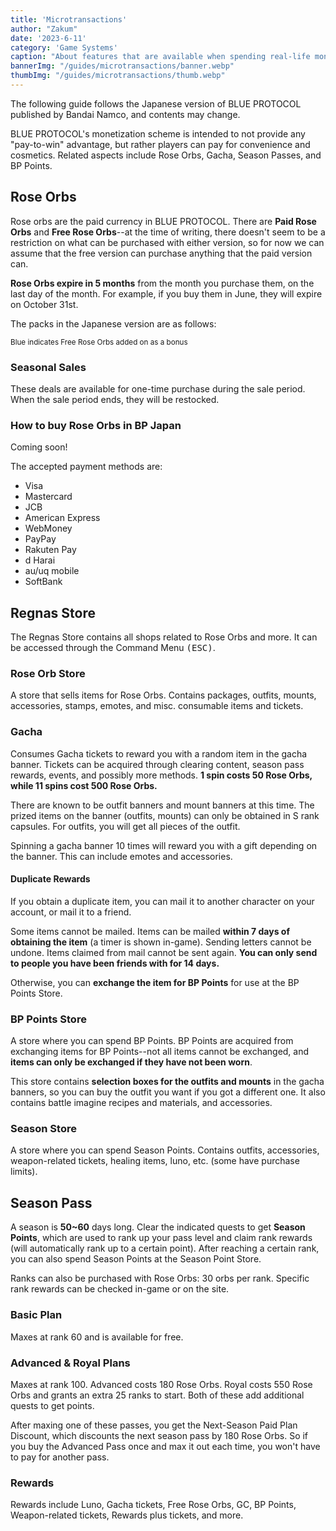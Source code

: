 ```yaml
---
title: 'Microtransactions'
author: "Zakum"
date: '2023-6-11'
category: 'Game Systems'
caption: "About features that are available when spending real-life money."
bannerImg: "/guides/microtransactions/banner.webp"
thumbImg: "/guides/microtransactions/thumb.webp"
---
```


<script>
    import StickyNote from "$lib/components/StickyNote.svelte";
    import RoseOrbPacks from "$lib/components/guides/RoseOrbPacks.svelte";
    import RoseOrbPacksOptions from "$lib/components/guides/RoseOrbPacksOptions.svelte";
</script>

<StickyNote type="warning">
    The following guide follows the Japanese version of BLUE PROTOCOL published by Bandai Namco, and contents may change.
</StickyNote>

BLUE PROTOCOL's monetization scheme is intended to not provide any "pay-to-win" advantage, but rather players can pay for convenience and cosmetics. Related aspects include Rose Orbs, Gacha, Season Passes, and BP Points.

## Rose Orbs
Rose orbs are the paid currency in BLUE PROTOCOL. There are **Paid Rose Orbs** and **Free Rose Orbs**--at the time of writing, there doesn't seem to be a restriction on what can be purchased with either version, so for now we can assume that the free version can purchase anything that the paid version can.

**Rose Orbs expire in 5 months** from the month you purchase them, on the last day of the month. For example, if you buy them in June, they will expire on October 31st.

<!-- <StickyNote type="note">
    There are payment limits based on age.<br />
    Ages 0~15: limit 5,000<br />
    Ages 16~17: limit 20,000<br />
    Ages 18~999: limit 9,999,999
</StickyNote> -->

The packs in the Japanese version are as follows:

<RoseOrbPacksOptions />
<RoseOrbPacks />

<small>Blue indicates Free Rose Orbs added on as a bonus</small>

### Seasonal Sales
These deals are available for one-time purchase during the sale period. When the sale period ends, they will be restocked.

<RoseOrbPacks releaseSales />

### How to buy Rose Orbs in BP Japan
<StickyNote type="tip">
    Coming soon!
</StickyNote>

The accepted payment methods are:
- Visa
- Mastercard
- JCB
- American Express
- WebMoney
- PayPay
- Rakuten Pay
- d Harai
- au/uq mobile
- SoftBank

## Regnas Store
The Regnas Store contains all shops related to Rose Orbs and more. It can be accessed through the Command Menu <kbd>(ESC)</kbd>.

### Rose Orb Store
A store that sells items for Rose Orbs. Contains packages, outfits, mounts, accessories, stamps, emotes, and misc. consumable items and tickets.

### Gacha
Consumes Gacha tickets to reward you with a random item in the gacha banner. Tickets can be acquired through clearing content, season pass rewards, events, and possibly more methods. **1 spin costs 50 Rose Orbs, while 11 spins cost 500 Rose Orbs.**

There are known to be outfit banners and mount banners at this time. The prized items on the banner (outfits, mounts) can only be obtained in S rank capsules. For outfits, you will get all pieces of the outfit.

Spinning a gacha banner 10 times will reward you with a gift depending on the banner. This can include emotes and accessories.

#### Duplicate Rewards
If you obtain a duplicate item, you can mail it to another character on your account, or mail it to a friend.

Some items cannot be mailed. Items can be mailed **within 7 days of obtaining the item** (a timer is shown in-game). Sending letters cannot be undone. Items claimed from mail cannot be sent again. **You can only send to people you have been friends with for 14 days.**

Otherwise, you can **exchange the item for BP Points** for use at the BP Points Store.

### BP Points Store
A store where you can spend BP Points. BP Points are acquired from exchanging items for BP Points--not all items cannot be exchanged, and **items can only be exchanged if they have not been worn**.

This store contains **selection boxes for the outfits and mounts** in the gacha banners, so you can buy the outfit you want if you got a different one. It also contains battle imagine recipes and materials, and accessories.

### Season Store
A store where you can spend Season Points. Contains outfits, accessories, weapon-related tickets, healing items, luno, etc. (some have purchase limits). 

## Season Pass
A season is **50~60** days long. Clear the indicated quests to get **Season Points**, which are used to rank up your pass level and claim rank rewards (will automatically rank up to a certain point). After reaching a certain rank, you can also spend Season Points at the Season Point Store. 

Ranks can also be purchased with Rose Orbs: 30 orbs per rank. Specific rank rewards can be checked in-game or on the site. 

### Basic Plan
Maxes at rank 60 and is available for free.

### Advanced & Royal Plans
Maxes at rank 100. Advanced costs 180 Rose Orbs. Royal costs 550 Rose Orbs and grants an extra 25 ranks to start. Both of these add additional quests to get points.

After maxing one of these passes, you get the Next-Season Paid Plan Discount, which discounts the next season pass by 180 Rose Orbs. So if you buy the Advanced Pass once and max it out each time, you won't have to pay for another pass.

### Rewards
Rewards include Luno, Gacha tickets, Free Rose Orbs, GC, BP Points, Weapon-related tickets, Rewards plus tickets, and more.
